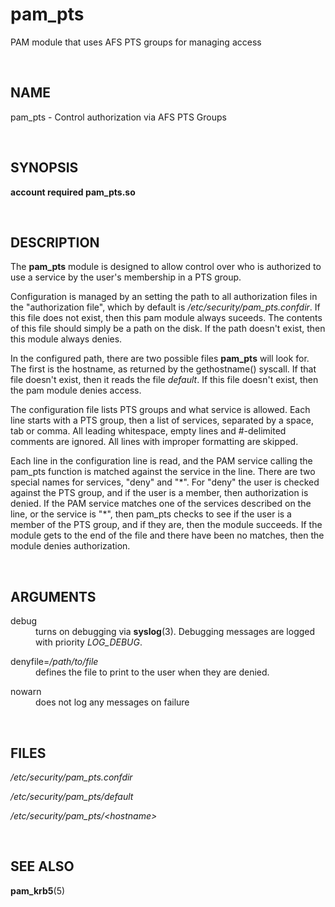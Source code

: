 pam_pts
=======

PAM module that uses AFS PTS groups for managing access

<P>
<A NAME="lbAB">&nbsp;</A>
<H2>NAME</H2>

pam_pts - Control authorization via AFS PTS Groups
<P>
<A NAME="lbAC">&nbsp;</A>
<H2>SYNOPSIS</H2>

<B>account required pam_pts.so</B>

<P>
<A NAME="lbAD">&nbsp;</A>
<H2>DESCRIPTION</H2>

The <B>pam_pts</B> module is designed to allow control over who is
authorized to use a service by the user's membership in a PTS group.
<P>
Configuration is managed by an setting the path to all authorization
files in the &quot;authorization file&quot;, which by default is
<I>/etc/security/pam_pts.confdir</I>.  If this file does not exist, then this pam
module always suceeds.  The contents of this file should simply be a
path on the disk.  If the path doesn't exist, then this module always
denies. 
<P>
In the configured path, there are two possible files <B>pam_pts</B>
will look for.  The first is the hostname, as returned by the
gethostname() syscall.  If that file doesn't exist, then it reads the
file <I>default</I>.  If this file doesn't exist, then the pam module
denies access.
<P>
The configuration file lists PTS groups and what service is allowed.
Each line starts with a PTS group, then a list of services, separated
by a space, tab or comma.  All leading whitespace, empty lines
and #-delimited comments are ignored.  All lines with improper formatting
are skipped.
<P>
Each line in the configuration line is read, and the PAM service
calling the pam_pts function is matched against the service in the
line.  There are two special names for services, &quot;deny&quot; and &quot;&#42;&quot;.
For &quot;deny&quot; the user is checked against the PTS group, and if the user
is a member, then authorization is denied.  If the PAM service matches
one of the services described on the line, or the service is &quot;&#42;&quot;, then
pam_pts checks to see if the user is a member of the PTS group, and if
they are, then the module succeeds.  If the module gets to the end of
the file and there have been no matches, then the module denies
authorization.
<P>
<A NAME="lbAE">&nbsp;</A>
<H2>ARGUMENTS</H2>

<P>
<DL COMPACT>
<DT>debug<DD>
turns on debugging via <B>syslog</B>(3).  Debugging messages are logged with
priority <I>LOG_DEBUG</I>.
<P>
<DT>denyfile=<I>/path/to/file</I><DD>
defines the file to print to the user when they are denied.
<P>
<DT>nowarn<DD>
does not log any messages on failure
<P>
</DL>
<A NAME="lbAF">&nbsp;</A>
<H2>FILES</H2>

<I>/etc/security/pam_pts.confdir</I>
<BR>

<I>/etc/security/pam_pts/default</I>
<BR>

<I>/etc/security/pam_pts/&lt;hostname&gt;</I>
<BR>

<P>
<A NAME="lbAG">&nbsp;</A>
<H2>SEE ALSO</H2>

<B>pam_krb5</B>(5)
